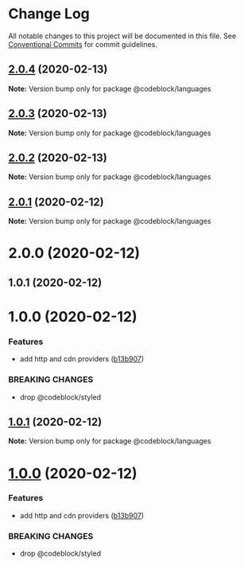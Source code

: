 # Change Log

All notable changes to this project will be documented in this file.
See [Conventional Commits](https://conventionalcommits.org) for commit guidelines.

## [2.0.4](https://github.com/codeblockjs/codeblock/compare/@codeblock/languages@2.0.3...@codeblock/languages@2.0.4) (2020-02-13)

**Note:** Version bump only for package @codeblock/languages





## [2.0.3](https://github.com/codeblockjs/codeblock/compare/@codeblock/languages@2.0.2...@codeblock/languages@2.0.3) (2020-02-13)

**Note:** Version bump only for package @codeblock/languages





## [2.0.2](https://github.com/codeblockjs/codeblock/compare/@codeblock/languages@2.0.1...@codeblock/languages@2.0.2) (2020-02-13)

**Note:** Version bump only for package @codeblock/languages





## [2.0.1](https://github.com/codeblockjs/codeblock/compare/@codeblock/languages@2.0.0...@codeblock/languages@2.0.1) (2020-02-12)

**Note:** Version bump only for package @codeblock/languages





# 2.0.0 (2020-02-12)



## 1.0.1 (2020-02-12)



# 1.0.0 (2020-02-12)


### Features

* add http and cdn providers ([b13b907](https://github.com/codeblockjs/codeblock/commit/b13b9076ca2a0ddf637bc2e102da6490f6b66a2e))


### BREAKING CHANGES

* drop @codeblock/styled





## [1.0.1](https://github.com/codeblockjs/codeblock/compare/v1.0.0...v1.0.1) (2020-02-12)

**Note:** Version bump only for package @codeblock/languages





# [1.0.0](https://github.com/codeblockjs/codeblock/compare/v0.0.2...v1.0.0) (2020-02-12)


### Features

* add http and cdn providers ([b13b907](https://github.com/codeblockjs/codeblock/commit/b13b9076ca2a0ddf637bc2e102da6490f6b66a2e))


### BREAKING CHANGES

* drop @codeblock/styled
